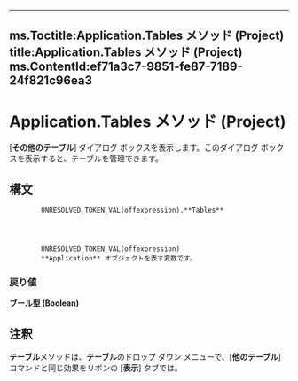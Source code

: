 

---
ms.Toctitle:Application.Tables メソッド (Project)
title:Application.Tables メソッド (Project)
ms.ContentId:ef71a3c7-9851-fe87-7189-24f821c96ea3
---
# Application.Tables メソッド (Project)




[**その他のテーブル**] ダイアログ ボックスを表示します。このダイアログ ボックスを表示すると、テーブルを管理できます。

## 構文

            UNRESOLVED_TOKEN_VAL(offexpression).**Tables**




            UNRESOLVED_TOKEN_VAL(offexpression)
            **Application** オブジェクトを表す変数です。

### 戻り値
**ブール型 (Boolean)**





## 注釈
**テーブル**メソッドは、**テーブル**のドロップ ダウン メニューで、[**他のテーブル**] コマンドと同じ効果をリボンの [**表示**] タブでは。




